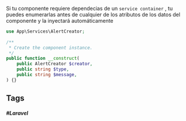 Si tu componente requiere dependecias de un `service container` , tu puedes enumerarlas antes de cualquier de los atributos de los datos del componente y la inyectará automáticamente

```php
use App\Services\AlertCreator;
 
/**
 * Create the component instance.
 */
public function __construct(
    public AlertCreator $creator,
    public string $type,
    public string $message,
) {}
```

## Tags

##### #Laravel
